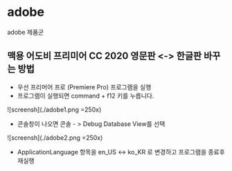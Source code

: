 # adobe
adobe 제품군


##  맥용 어도비 프리미어 CC 2020 영문판 <-> 한글판 바꾸는 방법

- 우선 프리머어 프로 (Premiere Pro) 프로그램을 실행
- 프로그램이 실행되면 command + f12 키를 누릅니다.


![screensh](./adobe1.png =250x)

- 콘솔창이 나오면 콘솔 - > Debug Database View를 선택


![screensh](./adobe2.png =250x)

- ApplicationLanguage 항목을 en_US <-> ko_KR 로 변경하고 프로그램을 종료후 재실행

​
